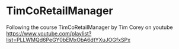 # TimCoRetailManager
Following the course TimCoRetailManager by Tim Corey on youtube https://www.youtube.com/playlist?list=PLLWMQd6PeGY0bEMxObA6dtYXuJOGfxSPx
